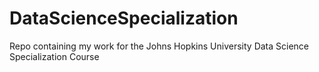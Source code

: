 # DataScienceSpecialization
Repo containing my work for the Johns Hopkins University Data Science Specialization Course
